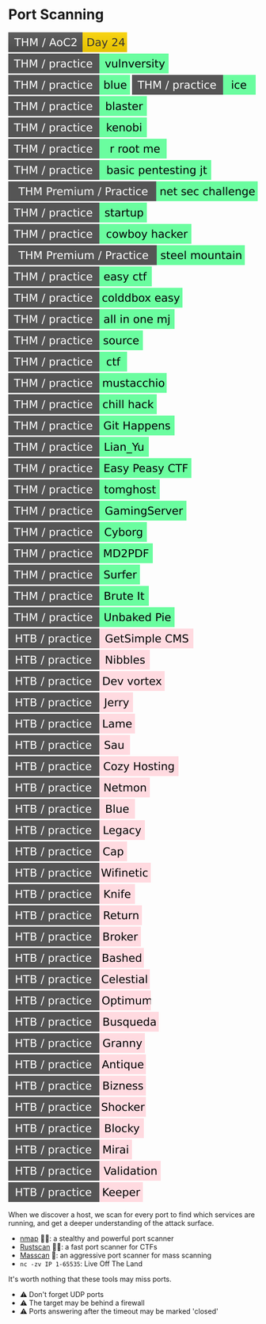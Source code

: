 # Port Scanning

[![adventofcyber2](../../../../_badges/thm/adventofcyber2/day24.svg)](https://tryhackme.com/room/adventofcyber2)
[![vulnversity](../../../../_badges/thm-p/vulnversity.svg)](https://tryhackme.com/room/vulnversity)
[![blue](../../../../_badges/thm-p/blue.svg)](https://tryhackme.com/room/blue)
[![ice](../../../../_badges/thm-p/ice.svg)](https://tryhackme.com/room/ice)
[![blaster](../../../../_badges/thm-p/blaster.svg)](https://tryhackme.com/room/blaster)
[![kenobi](../../../../_badges/thm-p/kenobi.svg)](https://tryhackme.com/room/kenobi)
[![rrootme](../../../../_badges/thm-p/rrootme.svg)](https://tryhackme.com/room/rrootme)
[![basicpentestingjt](../../../../_badges/thm-p/basicpentestingjt.svg)](https://tryhackme.com/room/basicpentestingjt)
[![netsecchallenge](../../../../_badges/thmp-p/netsecchallenge.svg)](https://tryhackme.com/room/netsecchallenge)
[![startup](../../../../_badges/thm-p/startup.svg)](https://tryhackme.com/room/startup)
[![cowboyhacker](../../../../_badges/thm-p/cowboyhacker.svg)](https://tryhackme.com/room/cowboyhacker)
[![steelmountain](../../../../_badges/thmp-p/steelmountain.svg)](https://tryhackme.com/room/steelmountain)
[![easyctf](../../../../_badges/thm-p/easyctf.svg)](https://tryhackme.com/room/easyctf)
[![colddboxeasy](../../../../_badges/thm-p/colddboxeasy.svg)](https://tryhackme.com/room/colddboxeasy)
[![allinonemj](../../../../_badges/thm-p/allinonemj.svg)](https://tryhackme.com/room/allinonemj)
[![source](../../../../_badges/thm-p/source.svg)](https://tryhackme.com/room/source)
[![ctf](../../../../_badges/thm-p/ctf.svg)](https://tryhackme.com/room/ctf)
[![mustacchio](../../../../_badges/thm-p/mustacchio.svg)](https://tryhackme.com/room/mustacchio)
[![chillhack](../../../../_badges/thm-p/chillhack.svg)](https://tryhackme.com/room/chillhack)
[![githappens](../../../../_badges/thm-p/githappens.svg)](https://tryhackme.com/room/githappens)
[![lianyu](../../../../_badges/thm-p/lianyu.svg)](https://tryhackme.com/room/lianyu)
[![easypeasyctf](../../../../_badges/thm-p/easypeasyctf.svg)](https://tryhackme.com/room/easypeasyctf)
[![tomghost](../../../../_badges/thm-p/tomghost.svg)](https://tryhackme.com/room/tomghost)
[![gamingserver](../../../../_badges/thm-p/gamingserver.svg)](https://tryhackme.com/room/gamingserver)
[![cyborgt8](../../../../_badges/thm-p/cyborgt8.svg)](https://tryhackme.com/room/cyborgt8)
[![md2pdf](../../../../_badges/thm-p/md2pdf.svg)](https://tryhackme.com/r/room/md2pdf)
[![surfer](../../../../_badges/thm-p/surfer.svg)](https://tryhackme.com/r/room/surfer)
[![bruteit](../../../../_badges/thm-p/bruteit.svg)](https://tryhackme.com/r/room/bruteit)
[![unbakedpie](../../../../../cybersecurity/_badges/thm-p/unbakedpie.svg)](https://tryhackme.com/r/room/unbakedpie)
![getsimplecms](../../../../_badges/htb-p/getsimplecms.svg)
![nibbles](../../../../_badges/htb-p/nibbles.svg)
[![devvortex](../../../../_badges/htb-p/devvortex.svg)](https://app.hackthebox.com/machines/Devvortex)
[![jerry](../../../../_badges/htb-p/jerry.svg)](https://app.hackthebox.com/machines/Jerry)
[![lame](../../../../_badges/htb-p/lame.svg)](https://app.hackthebox.com/machines/Lame)
[![sau](../../../../_badges/htb-p/sau.svg)](https://app.hackthebox.com/machines/Sau)
[![cozyhosting](../../../../_badges/htb-p/cozyhosting.svg)](https://app.hackthebox.com/machines/CozyHosting)
[![netmon](../../../../_badges/htb-p/netmon.svg)](https://app.hackthebox.com/machines/Netmon)
[![blue](../../../../_badges/htb-p/blue.svg)](https://app.hackthebox.com/machines/Blue)
[![legacy](../../../../_badges/htb-p/legacy.svg)](https://app.hackthebox.com/machines/Legacy)
[![cap](../../../../_badges/htb-p/cap.svg)](https://app.hackthebox.com/machines/Cap)
[![wifinetic](../../../../_badges/htb-p/wifinetic.svg)](https://app.hackthebox.com/machines/Wifinetic)
[![knife](../../../../_badges/htb-p/knife.svg)](https://app.hackthebox.com/machines/Knife)
[![return](../../../../_badges/htb-p/return.svg)](https://app.hackthebox.com/machines/Return)
[![broker](../../../../_badges/htb-p/broker.svg)](https://app.hackthebox.com/machines/Broker)
[![bashed](../../../../_badges/htb-p/bashed.svg)](https://app.hackthebox.com/machines/Bashed)
[![celestial](../../../../_badges/htb-p/celestial.svg)](https://app.hackthebox.com/machines/Celestial)
[![optimum](../../../../_badges/htb-p/optimum.svg)](https://app.hackthebox.com/machines/Optimum)
[![busqueda](../../../../_badges/htb-p/busqueda.svg)](https://app.hackthebox.com/machines/Busqueda)
[![granny](../../../../_badges/htb-p/granny.svg)](https://app.hackthebox.com/machines/Granny)
[![antique](../../../../_badges/htb-p/antique.svg)](https://app.hackthebox.com/machines/Antique)
![bizness](../../../../_badges/htb-p/bizness.svg)
[![shocker](../../../../_badges/htb-p/shocker.svg)](https://app.hackthebox.com/machines/Shocker)
[![blocky](../../../../_badges/htb-p/blocky.svg)](https://app.hackthebox.com/machines/Blocky)
[![mirai](../../../../_badges/htb-p/mirai.svg)](https://app.hackthebox.com/machines/Mirai)
[![validation](../../../../_badges/htb-p/validation.svg)](https://app.hackthebox.com/machines/Validation)
[![keeper](../../../../_badges/htb-p/keeper.svg)](https://app.hackthebox.com/machines/Keeper)

<div class="row row-cols-lg-2"><div>

When we discover a host, we scan for every port to find which services are running, and get a deeper understanding of the attack surface.

* [nmap](/cybersecurity/red-team/tools/scanners/ports/nmap.md) 🚪🔥: a stealthy and powerful port scanner
* [Rustscan](/cybersecurity/red-team/tools/scanners/ports/rustscan.md) 🚪🔥: a fast port scanner for CTFs
* [Masscan](/cybersecurity/red-team/tools/scanners/ports/masscan.md) 🚪: an aggressive port scanner for mass scanning
* `nc -zv IP 1-65535`: Live Off The Land

It's worth nothing that these tools may miss ports.
</div><div>

* ⚠️ Don't forget UDP ports
* ⚠️ The target may be behind a firewall
* ⚠️ Ports answering after the timeout may be marked 'closed'
</div></div>